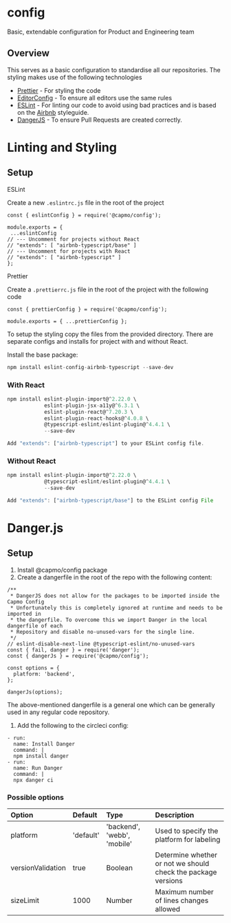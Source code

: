 # config

Basic, extendable configuration for Product and Engineering team

## Overview

This serves as a basic configuration to standardise all our repositories. The styling makes use of the following technologies

- [Prettier](https://prettier.io/) - For styling the code
- [EditorConfig](https://editorconfig.org/) - To ensure all editors use the same rules
- [ESLint](https://eslint.org/docs/) - For linting our code to avoid using bad practices and is based on the [Airbnb](https://github.com/airbnb/javascript) styleguide.
- [DangerJS](https://danger.systems/js) - To ensure Pull Requests are created correctly.

# Linting and Styling

## Setup

ESLint

Create a new `.eslintrc.js` file in the root of the project

```
const { eslintConfig } = require('@capmo/config');

module.exports = {
 ...eslintConfig
// --- Uncomment for projects without React
// "extends": [ "airbnb-typescript/base" ]
// --- Uncomment for projects with React
// "extends": [ "airbnb-typescript" ]
};
```

Prettier

Create a `.prettierrc.js` file in the root of the project with the following code

```
const { prettierConfig } = require('@capmo/config');

module.exports = { ...prettierConfig };
```

To setup the styling copy the files from the provided directory. There are separate configs and installs for project with and without React.

Install the base package:

```javascript
npm install eslint-config-airbnb-typescript --save-dev
```

### With React

```javascript
npm install eslint-plugin-import@^2.22.0 \
            eslint-plugin-jsx-a11y@^6.3.1 \
            eslint-plugin-react@^7.20.3 \
            eslint-plugin-react-hooks@^4.0.8 \
            @typescript-eslint/eslint-plugin@^4.4.1 \
            --save-dev

Add "extends": ["airbnb-typescript"] to your ESLint config file.
```

### Without React

```javascript
npm install eslint-plugin-import@^2.22.0 \
            @typescript-eslint/eslint-plugin@^4.4.1 \
            --save-dev

Add "extends": ["airbnb-typescript/base"] to the ESLint config File
```

# Danger.js

## Setup

1. Install @capmo/config package
2. Create a dangerfile in the root of the repo with the following content:

```
/**
 * DangerJS does not allow for the packages to be imported inside the Capmo Config
 * Unfortunately this is completely ignored at runtime and needs to be imported in
 * the dangerfile. To overcome this we import Danger in the local dangerfile of each
 * Repository and disable no-unused-vars for the single line.
 */
// eslint-disable-next-line @typescript-eslint/no-unused-vars
const { fail, danger } = require('danger');
const { dangerJs } = require('@capmo/config');

const options = {
  platform: 'backend',
};

dangerJs(options);
```

The above-mentioned dangerfile is a general one which can be generally used in any regular code repository.

1. Add the following to the circleci config:

```
- run:
  name: Install Danger
  command: |
  npm install danger
- run:
  name: Run Danger
  command: |
  npx danger ci
```

### Possible options
| Option            | Default   | Type                        | Description                                                   |
| :---------------- | :-------- | :-------------------------- | :------------------------------------------------------------ |
| platform          | 'default' | 'backend', 'webb', 'mobile' | Used to specify the platform for labeling                     |
| versionValidation | true      | Boolean                     | Determine whether or not we should check the package versions |
| sizeLimit         | 1000      | Number                      | Maximum number of lines changes allowed                       |
